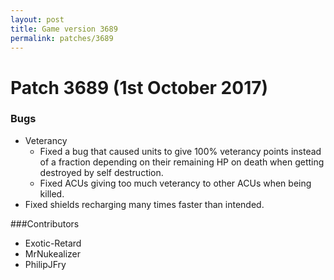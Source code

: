 ```yaml
---
layout: post
title: Game version 3689
permalink: patches/3689
---
```


# Patch 3689 (1st October 2017)

### Bugs

- Veterancy
  - Fixed a bug that caused units to give 100% veterancy points instead of a fraction depending on their remaining HP on death when getting destroyed by self destruction.
  - Fixed ACUs giving too much veterancy to other ACUs when being killed.
- Fixed shields recharging many times faster than intended.

###Contributors

- Exotic-Retard
- MrNukealizer
- PhilipJFry
